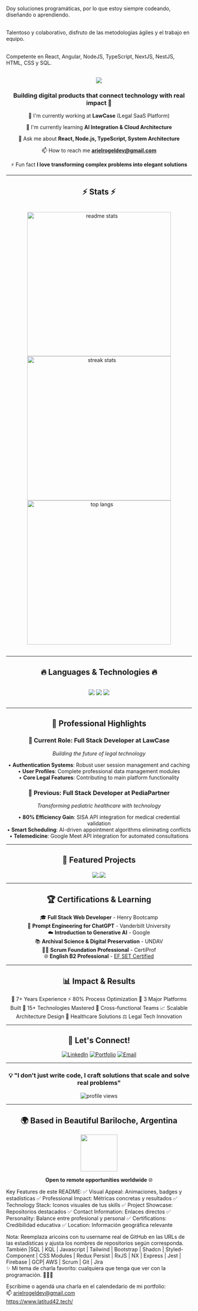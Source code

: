 <br>
Doy soluciones programáticas, por lo que estoy siempre codeando, diseñando o aprendiendo.<br> <br>

Talentoso y colaborativo, disfruto de las metodologias ágiles y el trabajo en equipo.  <br> <br>

Competente en React, Angular, NodeJS, TypeScript, NextJS, NestJS, HTML, CSS y SQL.<br> <br>
<div align="center">
  <img src="https://readme-typing-svg.herokuapp.com/?font=Righteous&size=35&center=true&vCenter=true&width=500&height=70&duration=4000&lines=Hi+There!+👋;I'm+Ariel+Rogel!;Full+Stack+Developer+🚀;" />
</div>

<h3 align="center">Building digital products that connect technology with real impact 🌟</h3>

<div align="center">
 
 🔭 I'm currently working at **LawCase** (Legal SaaS Platform)
 
 🌱 I'm currently learning **AI Integration & Cloud Architecture**
 
 💬 Ask me about **React, Node.js, TypeScript, System Architecture**

 📫 How to reach me **arielrogeldev@gmail.com**

 ⚡ Fun fact **I love transforming complex problems into elegant solutions**

 </div>
 
---

<h2 align="center">⚡ Stats ⚡</h2>
<br>
<div align=center>
  <img width=390 src="https://github-readme-stats.vercel.app/api?username=aricoins&count_private=true&show_icons=true&theme=react&rank_icon=github&border_radius=10" alt="readme stats" />
  <br/>
  <img width=390 src="https://github-readme-streak-stats.herokuapp.com/?user=aricoins&count_private=true&theme=react&border_radius=10" alt="streak stats"/>
  <br/>
  <img width=390 src="https://github-readme-stats.vercel.app/api/top-langs/?username=aricoins&show_icons=true&theme=react&border_radius=10&layout=compact" alt="top langs"/>
</div>

<br/>

---

<h2 align="center">🔥 Languages & Technologies 🔥</h2>
<br>
<div align="center">
    <img src="https://skillicons.dev/icons?i=react,nodejs,typescript,nextjs,angular,nestjs" />
    <img src="https://skillicons.dev/icons?i=postgresql,firebase,gcp,kubernetes,docker,git" />
    <img src="https://skillicons.dev/icons?i=tailwind,css,html,jest,vscode,figma" />
</div>

<br/>

---

<h2 align="center">💼 Professional Highlights</h2>

<div align="center">

### 🚀 **Current Role: Full Stack Developer at LawCase**
*Building the future of legal technology*

• **Authentication Systems**: Robust user session management and caching  
• **User Profiles**: Complete professional data management modules  
• **Core Legal Features**: Contributing to main platform functionality  

### 🏥 **Previous: Full Stack Developer at PediaPartner**
*Transforming pediatric healthcare with technology*

• **80% Efficiency Gain**: SISA API integration for medical credential validation  
• **Smart Scheduling**: AI-driven appointment algorithms eliminating conflicts  
• **Telemedicine**: Google Meet API integration for automated consultations  

</div>

---

<h2 align="center">🎯 Featured Projects</h2>

<div align="center">

<a href="https://github.com/aricoins/apicargo">
  <img align="center" src="https://github-readme-stats.vercel.app/api/pin/?username=aricoins&repo=apicargo&theme=react&border_radius=10" />
</a>

<a href="https://github.com/aricoins/xml2json-middleware">
  <img align="center" src="https://github-readme-stats.vercel.app/api/pin/?username=aricoins&repo=xml2json-middleware&theme=react&border_radius=10" />
</a>

</div>

---

<h2 align="center">🏆 Certifications & Learning</h2>

<div align="center">

🎓 **Full Stack Web Developer** - Henry Bootcamp  
🤖 **Prompt Engineering for ChatGPT** - Vanderbilt University  
☁️ **Introduction to Generative AI** - Google  
📚 **Archival Science & Digital Preservation** - UNDAV  
🏃‍♂️ **Scrum Foundation Professional** - CertiProf  
🌐 **English B2 Professional** - [EF SET Certified](https://cert.efset.org/t9U5m3)

</div>

---

<h2 align="center">📊 Impact & Results</h2>

<div align="center">
🎯 7+ Years Experience ⚡ 80% Process Optimization 🚀 3 Major Platforms Built 🔧 15+ Technologies Mastered 👥 Cross-functional Teams 📈 Scalable Architecture Design 🏥 Healthcare Solutions ⚖️ Legal Tech Innovation


</div>

---

<h2 align="center">🤝 Let's Connect!</h2>

<div align="center">

[![LinkedIn](https://img.shields.io/badge/LinkedIn-0077B5?style=for-the-badge&logo=linkedin&logoColor=white)](https://linkedin.com/in/aegr)
[![Portfolio](https://img.shields.io/badge/Portfolio-FF5722?style=for-the-badge&logo=todoist&logoColor=white)](https://latitud42.tech)
[![Email](https://img.shields.io/badge/Gmail-333333?style=for-the-badge&logo=gmail&logoColor=red)](mailto:arielrogeldev@gmail.com)

</div>

---

<div align="center">

### 💡 "I don't just write code, I craft solutions that scale and solve real problems"

<img src="https://komarev.com/ghpvc/?username=aricoins&color=brightgreen" alt="profile views" />

</div>

---

<h2 align="center">🌍 Based in Beautiful Bariloche, Argentina</h2>

<div align="center">
  <img src="https://media.giphy.com/media/M9gbBd9nbDrOTu1Mqx/giphy.gif" width="100"/>
  
  **Open to remote opportunities worldwide** 🌐
</div>
Key Features de este README:
✅ Visual Appeal: Animaciones, badges y estadísticas
✅ Professional Impact: Métricas concretas y resultados
✅ Technology Stack: Iconos visuales de tus skills
✅ Project Showcase: Repositorios destacados
✅ Contact Information: Enlaces directos
✅ Personality: Balance entre profesional y personal
✅ Certifications: Credibilidad educativa
✅ Location: Información geográfica relevante

Nota: Reemplaza aricoins con tu username real de GitHub en las URLs de las estadísticas y ajusta los nombres de repositorios según corresponda.
También |SQL | KQL | Javascript | Tailwind | Bootstrap | Shadcn | Styled-Component | CSS Modules | Redux Persist | RxJS | NX | Express  | Jest | Firebase | GCP| AWS | Scrum | Git | Jira <br>
✨
Mi tema  de charla favorito: cualquiera que tenga que ver con la programación. 👨🏻‍💻 <br>

Escribime o agendá una charla en el calendedario de mi portfolio:<br>
📫 
arielrogeldev@gmail.com <br>
https://www.latitud42.tech/ <br>

